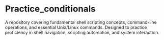 # Practice_conditionals
A repository covering fundamental shell scripting concepts, command-line operations, and essential Unix/Linux commands. Designed to practice proficiency in shell navigation, scripting automation, and system interaction.
